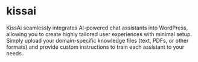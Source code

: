# kissai
KissAi seamlessly integrates AI-powered chat assistants into WordPress, allowing you to create highly tailored user experiences with minimal setup. Simply upload your domain-specific knowledge files (text, PDFs, or other formats) and provide custom instructions to train each assistant to your needs.
